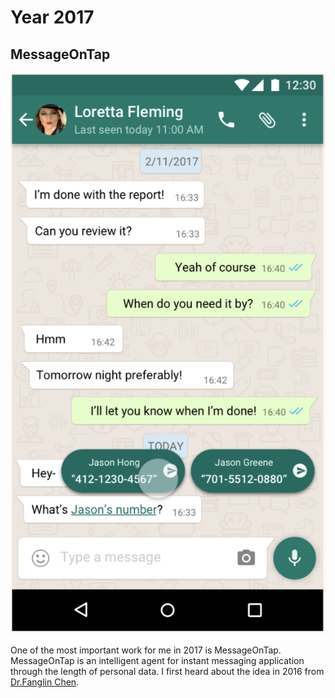 # Year 2017

## MessageOnTap
![Image By Mika Nomura](https://github.com/gaoliyao/gaoliyao.github.io/blob/master/MOT.png)

One of the most important work for me in 2017 is MessageOnTap. MessageOnTap is an intelligent agent for instant messaging application through the length of personal data. I first heard about the idea in 2016 from [Dr.Fanglin Chen](http://fanglin-chen.strikingly.com/). 
